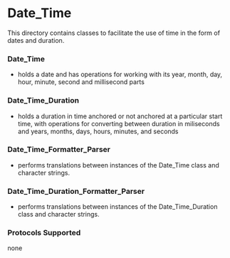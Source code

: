 # Date_Time

This directory contains classes to facilitate the use of time in the form of dates and duration.

### Date_Time
- holds a date and has operations for working with its year, month, day, hour, minute, second and millisecond parts 
 
### Date_Time_Duration
- holds a duration in time anchored or not anchored at a particular start time, with operations for converting between duration in miliseconds and years, months, days, hours, minutes, and seconds

### Date_Time_Formatter_Parser
- performs translations between instances of the Date_Time class and character strings.
 
### Date_Time_Duration_Formatter_Parser
- performs translations between instances of the Date_Time_Duration class and character strings.
 
### Protocols Supported

none